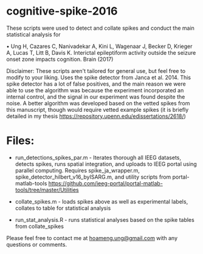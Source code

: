 # cognitive-spike-2016
These scripts were used to detect and collate spikes and conduct the main statistical analysis for 

•	Ung H, Cazares C, Nanivadekar A, Kini L, Wagenaar J, Becker D, Krieger A, Lucas T, Litt B, Davis K. Interictal epileptiform activity outside the seizure onset zone impacts cognition. Brain (2017) 

Disclaimer: These scripts aren't tailored for general use, but feel free to modify to your liking. Uses the spike detector from Janca et al. 2014. This spike detector has a lot of false positives, and the main reason we were able to use the algorithm was because the experiment incorporated an internal control, and the signal in our experiment was found despite the noise. A better algorithm was developed based on the vetted spikes from this manuscript, though would require vetted example spikes (it is briefly detailed in my thesis https://repository.upenn.edu/edissertations/2618/)

# Files:
- run_detections_spikes_par.m	- Iterates thorough all IEEG datasets, detects spikes, runs spatial integration, and uploads to IEEG portal using parallel computing. Requires spike_ja_wrapper.m, spike_detector_hilbert_v16_byISARG.m, and utility scripts from portal-matlab-tools
https://github.com/ieeg-portal/portal-matlab-tools/tree/master/Utilities

- collate_spikes.m	- loads spikes above as well as experimental labels, collates to table for statistical analysis  
- run_stat_analysis.R - runs statistical analyses based on the spike tables from collate_spikes

Please feel free to contact me at hoameng.ung@gmail.com with any questions or comments.





